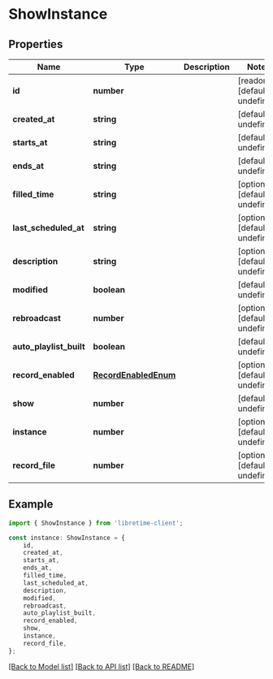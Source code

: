 # ShowInstance


## Properties

Name | Type | Description | Notes
------------ | ------------- | ------------- | -------------
**id** | **number** |  | [readonly] [default to undefined]
**created_at** | **string** |  | [default to undefined]
**starts_at** | **string** |  | [default to undefined]
**ends_at** | **string** |  | [default to undefined]
**filled_time** | **string** |  | [optional] [default to undefined]
**last_scheduled_at** | **string** |  | [optional] [default to undefined]
**description** | **string** |  | [optional] [default to undefined]
**modified** | **boolean** |  | [default to undefined]
**rebroadcast** | **number** |  | [optional] [default to undefined]
**auto_playlist_built** | **boolean** |  | [default to undefined]
**record_enabled** | [**RecordEnabledEnum**](RecordEnabledEnum.md) |  | [optional] [default to undefined]
**show** | **number** |  | [default to undefined]
**instance** | **number** |  | [optional] [default to undefined]
**record_file** | **number** |  | [optional] [default to undefined]

## Example

```typescript
import { ShowInstance } from 'libretime-client';

const instance: ShowInstance = {
    id,
    created_at,
    starts_at,
    ends_at,
    filled_time,
    last_scheduled_at,
    description,
    modified,
    rebroadcast,
    auto_playlist_built,
    record_enabled,
    show,
    instance,
    record_file,
};
```

[[Back to Model list]](../README.md#documentation-for-models) [[Back to API list]](../README.md#documentation-for-api-endpoints) [[Back to README]](../README.md)
